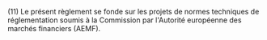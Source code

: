 (11) Le présent règlement se fonde sur les projets de normes techniques de réglementation soumis à la Commission par l'Autorité européenne des marchés financiers (AEMF).